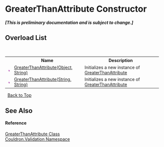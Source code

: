 # GreaterThanAttribute Constructor 
 _**\[This is preliminary documentation and is subject to change.\]**_


## Overload List
&nbsp;<table><tr><th></th><th>Name</th><th>Description</th></tr><tr><td>![Public method](media/pubmethod.gif "Public method")</td><td><a href="M_Couldron_Validation_GreaterThanAttribute__ctor">GreaterThanAttribute(Object, String)</a></td><td>
Initializes a new instance of <a href="T_Couldron_Validation_GreaterThanAttribute">GreaterThanAttribute</a></td></tr><tr><td>![Public method](media/pubmethod.gif "Public method")</td><td><a href="M_Couldron_Validation_GreaterThanAttribute__ctor_1">GreaterThanAttribute(String, String)</a></td><td>
Initializes a new instance of <a href="T_Couldron_Validation_GreaterThanAttribute">GreaterThanAttribute</a></td></tr></table>&nbsp;
<a href="#greaterthanattribute-constructor">Back to Top</a>

## See Also


#### Reference
<a href="T_Couldron_Validation_GreaterThanAttribute">GreaterThanAttribute Class</a><br /><a href="N_Couldron_Validation">Couldron.Validation Namespace</a><br />